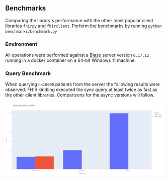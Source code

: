 ## Benchmarks

Comparing the library's performance with the other most popular client libraries `fhirpy` and `fhirclient`.
Perform the benchmarks by running `python benchmarks/benchmark.py`

### Environment

All operations were performed against a [Blaze](https://github.com/samply/blaze) server version `0.17.12` running in a
docker container on a 64-bit Windows 11 machine.

### Query Benchmark

When querying `n=10000` patients from the server the following results were observed. FHIR kindling executed the sync
query at least twice as fast as the other client libraries. Comparisons for the async versions will follow.

![Query Results](results/query_plot.png)
